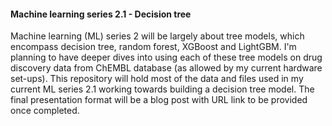 #### **Machine learning series 2.1 - Decision tree**

Machine learning (ML) series 2 will be largely about tree models, which encompass decision tree, random forest, XGBoost and LightGBM. I'm planning to have deeper dives into using each of these tree models on drug discovery data from ChEMBL database (as allowed by my current hardware set-ups). This repository will hold most of the data and files used in my current ML series 2.1 working towards building a decision tree model. The final presentation format will be a blog post with URL link to be provided once completed.